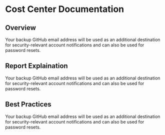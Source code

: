 # Cost Center Documentation

## Overview

Your backup GitHub email address will be used as an additional destination for security-relevant account notifications and can also be used for password resets.

## Report Explaination

Your backup GitHub email address will be used as an additional destination for security-relevant account notifications and can also be used for password resets.

## Best Practices

Your backup GitHub email address will be used as an additional destination for security-relevant account notifications and can also be used for password resets.
